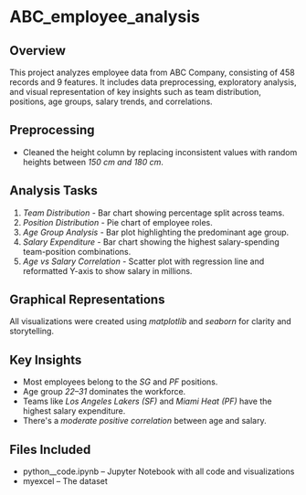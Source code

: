 # ABC_employee_analysis

## Overview
This project analyzes employee data from ABC Company, consisting of 458 records and 9 features. It includes data preprocessing, exploratory analysis, and visual representation of key insights such as team distribution, positions, age groups, salary trends, and correlations.

## Preprocessing
- Cleaned the height column by replacing inconsistent values with random heights between *150 cm and 180 cm*.

## Analysis Tasks
1. *Team Distribution* - Bar chart showing percentage split across teams.
2. *Position Distribution* - Pie chart of employee roles.
3. *Age Group Analysis* - Bar plot highlighting the predominant age group.
4. *Salary Expenditure* - Bar chart showing the highest salary-spending team-position combinations.
5. *Age vs Salary Correlation* - Scatter plot with regression line and reformatted Y-axis to show salary in millions.

## Graphical Representations
All visualizations were created using *matplotlib* and *seaborn* for clarity and storytelling.

## Key Insights
- Most employees belong to the *SG* and *PF* positions.
- Age group *22–31* dominates the workforce.
- Teams like *Los Angeles Lakers (SF)* and *Miami Heat (PF)* have the highest salary expenditure.
- There's a *moderate positive correlation* between age and salary.

## Files Included
- python__code.ipynb – Jupyter Notebook with all code and visualizations
- myexcel – The dataset


